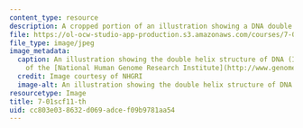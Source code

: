 ```yaml
---
content_type: resource
description: A cropped portion of an illustration showing a DNA double helix.
file: https://ol-ocw-studio-app-production.s3.amazonaws.com/courses/7-01sc-fundamentals-of-biology-fall-2011/cc803e038632d069adcef09b9781aa54_7-01scf11-th.jpg
file_type: image/jpeg
image_metadata:
  caption: An illustration showing the double helix structure of DNA (Image courtesy
    of the [National Human Genome Research Institute](http://www.genome.gov/)).
  credit: Image courtesy of NHGRI
  image-alt: An illustration showing the double helix structure of DNA
resourcetype: Image
title: 7-01scf11-th
uid: cc803e03-8632-d069-adce-f09b9781aa54
---
```

